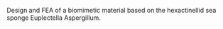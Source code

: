 Design and FEA of a biomimetic material based on the hexactinellid sea sponge Euplectella Aspergillum.
